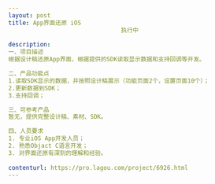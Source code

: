 ```yaml
---                
layout: post       
title: App界面还原 iOS
                                执行中
           
description: 
一、项目描述
根据设计稿还原App界面，根据提供的SDK读取显示数据和支持回调等开发。

二、产品功能点
1.读取SDK显示的数据，并按照设计稿展示（功能页面2个，设置页面10个）；
2.更新数据到SDK；
3.支持回调；

三、可参考产品
暂无，提供完整设计稿、素材、SDK。

四、人员要求
1. 专业iOS App开发人员；
2. 熟悉Objact C语言开发；
3. 对界面还原有深刻的理解和经验。
     
contenturl: https://pro.lagou.com/project/6926.html      
---                 
```

